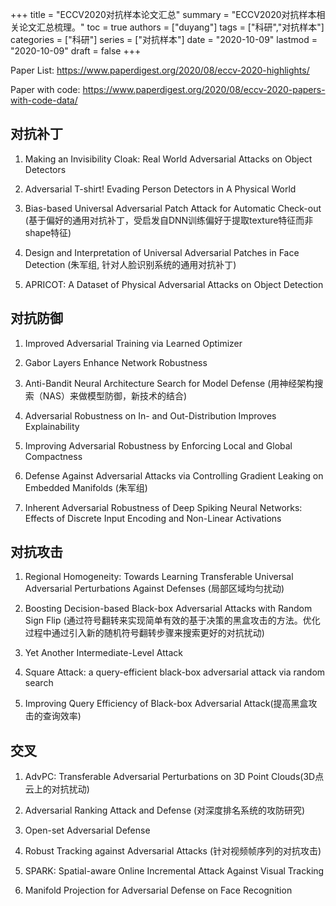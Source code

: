 +++
title = "ECCV2020对抗样本论文汇总"
summary = "ECCV2020对抗样本相关论文汇总梳理。"
toc = true
authors = ["duyang"]
tags = ["科研","对抗样本"]
categories = ["科研"]
series = ["对抗样本"]
date = "2020-10-09"
lastmod = "2020-10-09"
draft = false
+++

Paper List: https://www.paperdigest.org/2020/08/eccv-2020-highlights/

Paper with code: https://www.paperdigest.org/2020/08/eccv-2020-papers-with-code-data/

## 对抗补丁

1. Making an Invisibility Cloak: Real World Adversarial Attacks on Object Detectors

2. Adversarial T-shirt! Evading Person Detectors in A Physical World

3. Bias-based Universal Adversarial Patch Attack for Automatic Check-out (基于偏好的通用对抗补丁，受启发自DNN训练偏好于提取texture特征而非shape特征)

4. Design and Interpretation of Universal Adversarial Patches in Face Detection (朱军组, 针对人脸识别系统的通用对抗补丁)


5. APRICOT: A Dataset of Physical Adversarial Attacks on Object Detection


## 对抗防御

1. Improved Adversarial Training via Learned Optimizer


2. Gabor Layers Enhance Network Robustness


3. Anti-Bandit Neural Architecture Search for Model Defense (用神经架构搜索（NAS）来做模型防御，新技术的结合)
   
4. Adversarial Robustness on In- and Out-Distribution Improves Explainability

5. Improving Adversarial Robustness by Enforcing Local and Global Compactness

6. Defense Against Adversarial Attacks via Controlling Gradient Leaking on Embedded Manifolds (朱军组)

7. Inherent Adversarial Robustness of Deep Spiking Neural Networks: Effects of Discrete Input Encoding and Non-Linear Activations

## 对抗攻击

1. Regional Homogeneity: Towards Learning Transferable Universal Adversarial Perturbations Against Defenses (局部区域均匀扰动)

2. Boosting Decision-based Black-box Adversarial Attacks with Random Sign Flip (通过符号翻转来实现简单有效的基于决策的黑盒攻击的方法。优化过程中通过引入新的随机符号翻转步骤来搜索更好的对抗扰动)

3. Yet Another Intermediate-Level Attack

4. Square Attack: a query-efficient black-box adversarial attack via random search

5. Improving Query Efficiency of Black-box Adversarial Attack(提高黑盒攻击的查询效率)
   
## 交叉

1. AdvPC: Transferable Adversarial Perturbations on 3D Point Clouds(3D点云上的对抗扰动)
   
2. Adversarial Ranking Attack and Defense (对深度排名系统的攻防研究) 
   
3. Open-set Adversarial Defense

4. Robust Tracking against Adversarial Attacks (针对视频帧序列的对抗攻击)

5. SPARK: Spatial-aware Online Incremental Attack Against Visual Tracking

6. Manifold Projection for Adversarial Defense on Face Recognition

   